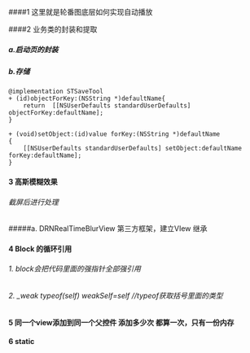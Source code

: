 ####1 这里就是轮番图底层如何实现自动播放

####2 业务类的封装和提取

##### a.启动页的封装
##### b.存储
```
@implementation STSaveTool
+ (id)objectForKey:(NSString *)defaultName{
    return  [[NSUserDefaults standardUserDefaults] objectForKey:defaultName];
}

+ (void)setObject:(id)value forKey:(NSString *)defaultName
{
    [[NSUserDefaults standardUserDefaults] setObject:defaultName forKey:defaultName];
}
```
#### 3 高斯模糊效果
###### 截屏后进行处理 
#####a. DRNRealTimeBlurView 第三方框架，建立VIew 继承

#### 4 Block 的循环引用
###### 1. block会把代码里面的强指针全部强引用
###### 2. _weak typeof(self) weakSelf=self //typeof获取括号里面的类型

#### 5 同一个view添加到同一个父控件 添加多少次 都算一次，只有一份内存

#### 6 static